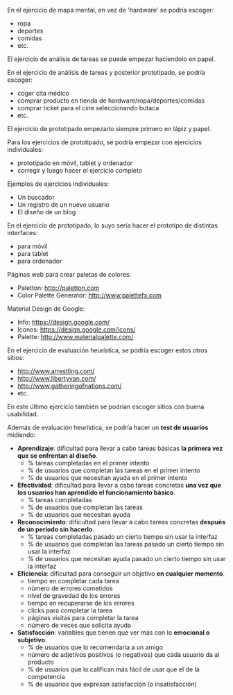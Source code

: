 En el ejercicio de mapa mental, en vez de 'hardware' se podría escoger:
- ropa
- deportes
- comidas
- etc.

El ejercicio de análisis de tareas se puede empezar haciendolo en papel.

En el ejercicio de análisis de tareas y posterior prototipado, se podría escoger:
- coger cita médico
- comprar producto en tienda de hardware/ropa/deportes/comidas
- comprar ticket para el cine seleccionando butaca
- etc.

El ejercicio de prototipado empezarlo siempre primero en lápiz y papel.

Para los ejercicios de prototipado, se podría empezar con ejercicios individuales:
- prototipado en móvil, tablet y ordenador
- corregir y luego hacer el ejercicio completo

Ejemplos de ejercicios individuales:
- Un buscador
- Un registro de un nuevo usuario
- El diseño de un blog

En el ejercicio de prototipado, lo suyo sería hacer el prototipo de distintas interfaces:
- para móvil
- para tablet
- para ordenador

Páginas web para crear paletas de colores:
- Paletton: <http://paletton.com>
- Color Palette Generator: <http://www.palettefx.com>

Material Design de Google:
- Info: https://design.google.com/
- Iconos: https://design.google.com/icons/
- Palette: http://www.materialpalette.com/

En el ejercicio de evaluación heurística, se podría escoger estos otros sitios:
- http://www.arrestling.com/
- http://www.libertyvan.com/
- http://www.gatheringofnations.com/
- etc.

En este último ejercicio también se podrían escoger sitios con buena usabilidad.

Además de evaluación heurística, se podría hacer un **test de usuarios** midiendo:

  - **Aprendizaje**: dificultad para llevar a cabo tareas básicas **la primera vez que se enfrentan al diseño**.
    - % tareas completadas en el primer intento
    - % de usuarios que completan las tareas en el primer intento
    - % de usuarios que necesitan ayuda en el primer intento
  - **Efectividad**: dificultad para llevar a cabo tareas concretas **una vez que los usuarios han aprendido el funcionamiento básico**.
    - % tareas completadas
    - % de usuarios que completan las tareas
    - % de usuarios que necesitan ayuda
  - **Reconocimiento**: dificultad para llevar a cabo tareas concretas **después de un periodo sin hacerlo**.
    - % tareas completadas pasado un cierto tiempo sin usar la interfaz
    - % de usuarios que completan las tareas pasado un cierto tiempo sin usar la interfaz
    - % de usuarios que necesitan ayuda pasado un cierto tiempo sin usar la interfaz
  - **Eficiencia**: dificultad para conseguir un objetivo **en cualquier momento**.
    - tiempo en completar cada tarea
    - número de errores cometidos
    - nivel de gravedad de los errores
    - tiempo en recuperarse de los errores
    - clicks para completar la tarea
    - páginas visitas para completar la tarea
    - número de veces que solicita ayuda
  - **Satisfacción**: variables que tienen que ver más con lo **emocional o subjetivo**.
    - % de usuarios que lo recomendaría a un amigo
    - número de adjetivos positivos (o negativos) que cada usuario da al producto
    - % de usuarios que lo califican más fácil de usar que el de la competencia
    - % de usuarios que expresan satisfacción (o insatisfacción)
